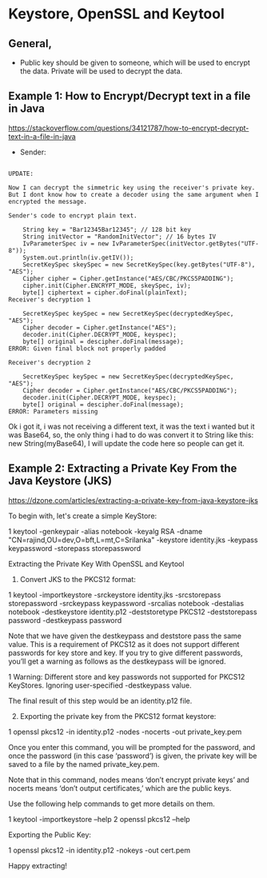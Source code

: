 
# Keystore, OpenSSL and Keytool

## General,

- Public key should be given to someone, which will be used to encrypt the data.
Private will be used to decrypt the data.


## Example 1: How to Encrypt/Decrypt text in a file in Java

https://stackoverflow.com/questions/34121787/how-to-encrypt-decrypt-text-in-a-file-in-java


- Sender:

```

UPDATE:

Now I can decrypt the simmetric key using the receiver's private key. But I dont know how to create a decoder using the same argument when I encrypted the message.

Sender's code to encrypt plain text.

    String key = "Bar12345Bar12345"; // 128 bit key
    String initVector = "RandomInitVector"; // 16 bytes IV
    IvParameterSpec iv = new IvParameterSpec(initVector.getBytes("UTF-8"));
    System.out.println(iv.getIV());
    SecretKeySpec skeySpec = new SecretKeySpec(key.getBytes("UTF-8"), "AES");
    Cipher cipher = Cipher.getInstance("AES/CBC/PKCS5PADDING");
    cipher.init(Cipher.ENCRYPT_MODE, skeySpec, iv);
    byte[] ciphertext = cipher.doFinal(plainText);
Receiver's decryption 1

    SecretKeySpec keySpec = new SecretKeySpec(decryptedKeySpec, "AES");
    Cipher decoder = Cipher.getInstance("AES");
    decoder.init(Cipher.DECRYPT_MODE, keyspec);
    byte[] original = descipher.doFinal(message);
ERROR: Given final block not properly padded

Receiver's decryption 2

    SecretKeySpec keySpec = new SecretKeySpec(decryptedKeySpec, "AES");
    Cipher decoder = Cipher.getInstance("AES/CBC/PKCS5PADDING");
    decoder.init(Cipher.DECRYPT_MODE, keyspec);
    byte[] original = descipher.doFinal(message);
ERROR: Parameters missing

```

Ok i got it, i was not receiving a different text, it was the text i wanted but it was Base64, so, the only thing i had to do was convert it to String like this: new String(myBase64), I will update the code here so people can get it. 


## Example 2: Extracting a Private Key From the Java Keystore (JKS)

https://dzone.com/articles/extracting-a-private-key-from-java-keystore-jks


To begin with, let's create a simple KeyStore:

1
keytool -genkeypair -alias notebook -keyalg RSA -dname "CN=rajind,OU=dev,O=bft,L=mt,C=Srilanka" -keystore identity.jks -keypass keypassword -storepass storepassword


Extracting the Private Key With OpenSSL and Keytool
1. Convert JKS to the PKCS12 format:

1
keytool -importkeystore -srckeystore identity.jks -srcstorepass storepassword -srckeypass keypassword -srcalias notebook -destalias notebook -destkeystore identity.p12 -deststoretype PKCS12 -deststorepass password -destkeypass password


Note that we have given the destkeypass and deststore pass the same value. This is a requirement of PKCS12 as it does not support different passwords for key store and key. If you try to give different passwords, you’ll get a warning as follows as the destkeypass will be ignored.

1
Warning: Different store and key passwords not supported for PKCS12 KeyStores. Ignoring user-specified -destkeypass value.


The final result of this step would be an identity.p12 file.

2. Exporting the private key from the PKCS12 format keystore:

1
openssl pkcs12 -in identity.p12 -nodes -nocerts -out private_key.pem


Once you enter this command, you will be prompted for the password, and once the password (in this case ‘password’) is given, the private key will be saved to a file by the named private_key.pem.

Note that in this command, nodes means ‘don’t encrypt private keys’ and nocerts means ‘don’t output certificates,’ which are the public keys.

Use the following help commands to get more details on them.

1
keytool -importkeystore –help
2
openssl pkcs12 –help


Exporting the Public Key:

1
openssl pkcs12 -in identity.p12 -nokeys -out cert.pem


Happy extracting!







